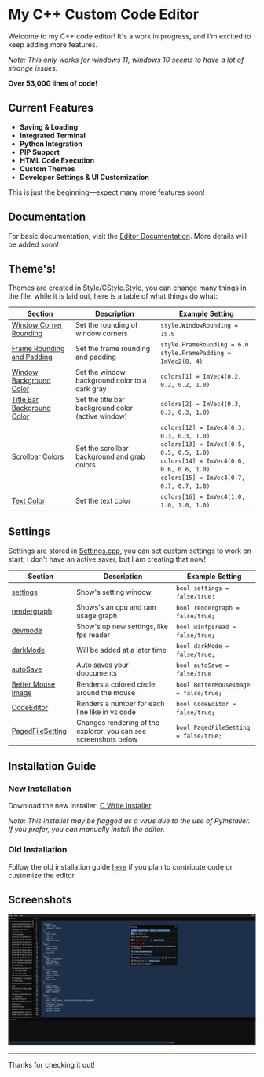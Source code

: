 # My C++ Custom Code Editor

Welcome to my C++ code editor! It's a work in progress, and I'm excited to keep adding more features.


*Note: This only works for windows 11, windows 10 seems to have a lot of strange issues.*

**Over 53,000 lines of code!**

## Current Features
- **Saving & Loading**
- **Integrated Terminal**
- **Python Integration**
- **PIP Support**
- **HTML Code Execution**
- **Custom Themes**
- **Developer Settings & UI Customization**

This is just the beginning—expect many more features soon!

## Documentation
For basic documentation, visit the [Editor Documentation](https://k754a.github.io/Editor%20Documentation). More details will be added soon!

## Theme's!

Themes are created in  [Style/CStyle.Style](https://github.com/k754a/C-Custom-Code-Editor/blob/main/Style/CStyle.Style), you can change many things in the file, while it is laid out, here is a table of what things do what:

| Section                        | Description                                      | Example Setting                                    |
|--------------------------------|--------------------------------------------------|---------------------------------------------------|
| [Window Corner Rounding](#window-corner-rounding) | Set the rounding of window corners                     | `style.WindowRounding = 15.0`                     |
| [Frame Rounding and Padding](#frame-rounding-and-padding) | Set the frame rounding and padding                      | `style.FrameRounding = 6.0` <br> `style.FramePadding = ImVec2(8, 4)` |
| [Window Background Color](#window-background-color) | Set the window background color to a dark gray          | `colors[1] = ImVec4(0.2, 0.2, 0.2, 1.0)`          |
| [Title Bar Background Color](#title-bar-background-color) | Set the title bar background color (active window)       | `colors[2] = ImVec4(0.3, 0.3, 0.3, 1.0)`          |
| [Scrollbar Colors](#scrollbar-colors)            | Set the scrollbar background and grab colors           | `colors[12] = ImVec4(0.3, 0.3, 0.3, 1.0)` <br> `colors[13] = ImVec4(0.5, 0.5, 0.5, 1.0)` <br> `colors[14] = ImVec4(0.6, 0.6, 0.6, 1.0)` <br> `colors[15] = ImVec4(0.7, 0.7, 0.7, 1.0)` |
| [Text Color](#text-color)                    | Set the text color                                    | `colors[16] = ImVec4(1.0, 1.0, 1.0, 1.0)`          |


## Settings

Settings are stored in [Settings.cpp](https://github.com/k754a/C-Custom-Code-Editor/blob/main/Settings.cpp), you can set custom settings to work on start, I don't have an active saver, but I am creating that now!

| Section                        | Description                                      | Example Setting                                    | 
|--------------------------------|--------------------------------------------------|---------------------------------------------------|
| [settings](#settings) | Show's setting window| `bool settings = false/true;`     |           
| [rendergraph](#rendergraph) | Shows's an cpu and ram usage graph| `bool rendergraph = false/true;`        |       
| [devmode](#devmode) | Show's up new settings, like fps reader| `bool winfpsread = false/true;`       |
| [darkMode](#darkmode) | Will be added at a later time| `bool darkMode = false/true;`  |
| [autoSave](#autoSave)            | Auto saves your doocuments| `bool autoSave = false/true`       | 
| [Better Mouse Image](#Better-Mouse-Image)                    | Renders a colored circle around the mouse|    `bool BetterMouseImage = false/true;`| 
| [CodeEditor](#CodeEditor)                    | Renders a number for each line like in vs code|    `bool CodeEditor = false/true;`|    
| [PagedFileSetting](#PagedFileSetting)                    | Changes rendering of the exploror, you can see screenshots below|    `bool PagedFileSetting = false/true;`|  








## Installation Guide

### New Installation
Download the new installer: [C Write Installer](https://github.com/k754a/C-Custom-Code-Editor/blob/main/Installer/C%20write-INSTALLER.exe). 

*Note: This installer may be flagged as a virus due to the use of PyInstaller. If you prefer, you can manually install the editor.*

### Old Installation
Follow the old installation guide [here](https://k754a.github.io/Editor%20Documentation) if you plan to contribute code or customize the editor.

## Screenshots

![Screenshot](https://raw.githubusercontent.com/k754a/C-Custom-Code-Editor/main/git%20images/Screenshot%202024-08-20%20181731.png)


---

Thanks for checking it out!
